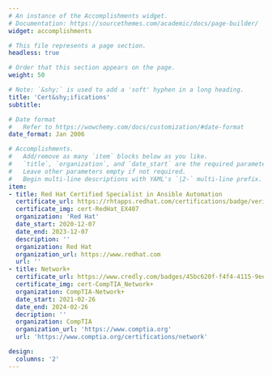 ```yaml
---
# An instance of the Accomplishments widget.
# Documentation: https://sourcethemes.com/academic/docs/page-builder/
widget: accomplishments

# This file represents a page section.
headless: true

# Order that this section appears on the page.
weight: 50

# Note: `&shy;` is used to add a 'soft' hyphen in a long heading.
title: 'Cert&shy;ifications'
subtitle:

# Date format
#   Refer to https://wowchemy.com/docs/customization/#date-format
date_format: Jan 2006

# Accomplishments.
#   Add/remove as many `item` blocks below as you like.
#   `title`, `organization`, and `date_start` are the required parameters.
#   Leave other parameters empty if not required.
#   Begin multi-line descriptions with YAML's `|2-` multi-line prefix.
item:
- title: Red Hat Certified Specialist in Ansible Automation
  certificate_url: https://rhtapps.redhat.com/certifications/badge/verify/DWT2UIEGA7BJPNDYKTN5IJFQWQAEQU3CUPSQX2KSDXT6RW46LQ34UFHA6EGV4MX6OEQWWNEDUIWXWPUWTPNOZCAXTQD32BJ2PLFPHS3STVWDCMJUD3KGSZYJTPS2YGTCOKOWYMJRGQPNI2LHBGN6LLA2MI======
  certificate_img: cert-RedHat_EX407
  organization: 'Red Hat'
  date_start: 2020-12-07
  date_end: 2023-12-07
  description: ''
  organization: Red Hat
  organization_url: https://www.redhat.com
  url: ''
- title: Network+
  certificate_url: https://www.credly.com/badges/45bc620f-f4f4-4115-9eec-82a6ae49bee7/public_url
  certificate_img: cert-CompTIA_Network+
  organization: CompTIA-Network+
  date_start: 2021-02-26
  date_end: 2024-02-26
  decription: ''
  organization: CompTIA
  organization_url: 'https://www.comptia.org'
  url: 'https://www.comptia.org/certifications/network'

design:
  columns: '2'
---
```

